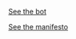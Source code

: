 [See the bot](https://www.twitter.com/ythical)

[See the manifesto](https://twitter.com/corbett/status/1153382439294840832)
